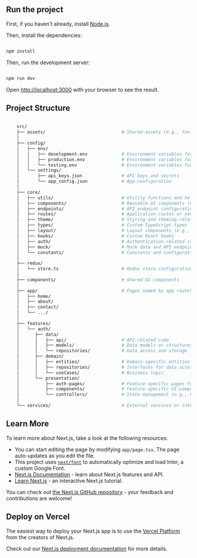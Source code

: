 ## Run the project

First, if you haven't already, install [Node.js](https://nodejs.org/en/download/).

Then, install the dependencies:

```bash

npm install

```

Then, run the development server:

```bash

npm run dev

```

Open [http://localhost:3000](http://localhost:3000) with your browser to see the result.

## Project Structure

```bash

    src/
    ├── assets/                             # Shared assets (e.g., fonts, images)
    │
    ├── config/
    │   ├── env/
    │   │   ├── development.env             # Environment variables for development
    │   │   ├── production.env              # Environment variables for production
    │   │   └── testing.env                 # Environment variables for testing
    │   └── settings/
    │       ├── api_keys.json               # API keys and secrets
    │       └── app_config.json             # App configuration
    │
    ├── core/
    │   ├── utils/                          # Utility functions and helpers
    │   ├── components/                     # Reusable UI components (not feature-specific)
    │   ├── endpoints/                      # API endpoint configurations
    │   ├── routes/                         # Application routes or navigation paths
    │   ├── theme/                          # Styling and theming-related files
    │   ├── types/                          # Custom TypeScript types
    │   ├── layout/                         # Layout components (e.g., header, footer)
    │   ├── hooks/                          # Custom React hooks
    │   ├── auth/                           # Authentication-related code
    │   ├── mock/                           # Mock data and API endpoints for testing
    │   └── constants/                      # Constants and configuration files
    │
    ├── redux/
    │   └── store.ts                        # Redux store configuration
    │
    ├── components/                         # Shared UI components
    │
    ├── app/                                # Pages named by app routes
    │   ├── home/
    │   ├── about/
    │   ├── contact/
    │   └── .../
    │
    ├── features/
    │   └── auth/
    │      ├── data/
    │      │   ├── api/                     # API-related code
    │      │   ├── models/                  # Data models or structures
    │      │   └── repositories/            # Data access and storage
    │      ├── domain/
    │      │   ├── entities/                # Domain-specific entities
    │      │   ├── repositories/            # Interfaces for data access
    │      │   └── useCases/                # Business logic
    │      └── presentation/
    │          ├── auth-pages/              # Feature-specific pages for authentication
    │          ├── components/              # Feature-specific UI components
    │          └── controllers/             # State management (e.g., Redux)
    │
    └── services/                           # External services or integrations

```

## Learn More

To learn more about Next.js, take a look at the following resources:

- You can start editing the page by modifying `app/page.tsx`. The page auto-updates as you edit the file.
- This project uses [`next/font`](https://nextjs.org/docs/basic-features/font-optimization) to automatically optimize and load Inter, a custom Google Font.
- [Next.js Documentation](https://nextjs.org/docs) - learn about Next.js features and API.
- [Learn Next.js](https://nextjs.org/learn) - an interactive Next.js tutorial.

You can check out [the Next.js GitHub repository](https://github.com/vercel/next.js/) - your feedback and contributions are welcome!

## Deploy on Vercel

The easiest way to deploy your Next.js app is to use the [Vercel Platform](https://vercel.com/new?utm_medium=default-template&filter=next.js&utm_source=create-next-app&utm_campaign=create-next-app-readme) from the creators of Next.js.

Check out our [Next.js deployment documentation](https://nextjs.org/docs/deployment) for more details.
